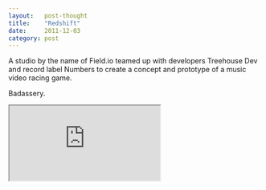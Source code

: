 ```yaml
---
layout:   post-thought
title:    "Redshift"
date:     2011-12-03
category: post
---
```


A studio by the name of Field.io teamed up with developers Treehouse Dev and record label Numbers to create a concept and prototype of a music video racing game.

Badassery.

<div class="video-container">
  <iframe src="http://player.vimeo.com/video/32697476?title=0&amp;byline=0&amp;portrait=0&amp;color=fefefe"></iframe>
</div>